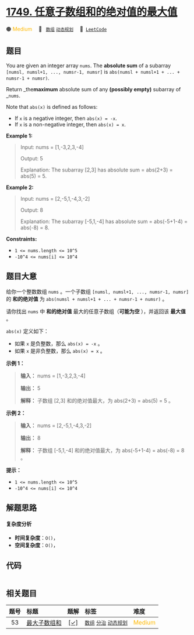 # [1749. 任意子数组和的绝对值的最大值](https://leetcode.com/problems/maximum-absolute-sum-of-any-subarray)

🟠 <font color=#ffb800>Medium</font>&emsp; 🔖&ensp; [`数组`](/tag/array.md) [`动态规划`](/tag/dynamic-programming.md)&emsp; 🔗&ensp;[`LeetCode`](https://leetcode.com/problems/maximum-absolute-sum-of-any-subarray)

## 题目

You are given an integer array `nums`. The **absolute sum** of a subarray
`[numsl, numsl+1, ..., numsr-1, numsr]` is `abs(numsl + numsl+1 + ... +
numsr-1 + numsr)`.

Return _the**maximum** absolute sum of any **(possibly empty)** subarray of
_`nums`.

Note that `abs(x)` is defined as follows:

  * If `x` is a negative integer, then `abs(x) = -x`.
  * If `x` is a non-negative integer, then `abs(x) = x`.



**Example 1:**

> Input: nums = [1,-3,2,3,-4]
> 
> Output: 5
> 
> Explanation: The subarray [2,3] has absolute sum = abs(2+3) = abs(5) = 5.

**Example 2:**

> Input: nums = [2,-5,1,-4,3,-2]
> 
> Output: 8
> 
> Explanation: The subarray [-5,1,-4] has absolute sum = abs(-5+1-4) = abs(-8) = 8.

**Constraints:**

  * `1 <= nums.length <= 10^5`
  * `-10^4 <= nums[i] <= 10^4`


## 题目大意

给你一个整数数组 `nums` 。一个子数组 `[numsl, numsl+1, ..., numsr-1, numsr]` 的 **和的绝对值** 为
`abs(numsl + numsl+1 + ... + numsr-1 + numsr)` 。

请你找出 `nums` 中 **和的绝对值** 最大的任意子数组（**可能为空** ），并返回该 **最大值** 。

`abs(x)` 定义如下：

  * 如果 `x` 是负整数，那么 `abs(x) = -x` 。
  * 如果 `x` 是非负整数，那么 `abs(x) = x` 。

**示例 1：**

> 
> 
> 
> 
> 
> **输入：** nums = [1,-3,2,3,-4]
> 
> **输出：** 5
> 
> **解释：** 子数组 [2,3] 和的绝对值最大，为 abs(2+3) = abs(5) = 5 。
> 
> 

**示例 2：**

> 
> 
> 
> 
> 
> **输入：** nums = [2,-5,1,-4,3,-2]
> 
> **输出：** 8
> 
> **解释：** 子数组 [-5,1,-4] 和的绝对值最大，为 abs(-5+1-4) = abs(-8) = 8 。
> 
> 

**提示：**

  * `1 <= nums.length <= 10^5`
  * `-10^4 <= nums[i] <= 10^4`


## 解题思路

#### 复杂度分析

- **时间复杂度**：`O()`，
- **空间复杂度**：`O()`，

## 代码

```javascript

```

## 相关题目

<!-- prettier-ignore -->
| 题号 | 标题 | 题解 | 标签 | 难度 |
| :------: | :------ | :------: | :------ | :------ |
| 53 | [最大子数组和](https://leetcode.com/problems/maximum-subarray) | [[✓]](/problem/0053.md) |  [`数组`](/tag/array.md) [`分治`](/tag/divide-and-conquer.md) [`动态规划`](/tag/dynamic-programming.md) | <font color=#ffb800>Medium</font> |
